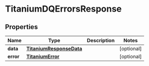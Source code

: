 

# TitaniumDQErrorsResponse


## Properties

| Name | Type | Description | Notes |
|------------ | ------------- | ------------- | -------------|
|**data** | [**TitaniumResponseData**](TitaniumResponseData.md) |  |  [optional] |
|**error** | [**TitaniumError**](TitaniumError.md) |  |  [optional] |



